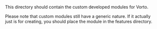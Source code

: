 This directory should contain the custom developed modules for Vorto.

Please note that custom modules still have a generic nature. If it actually just
is for creating, you should place the module in the features directory.  